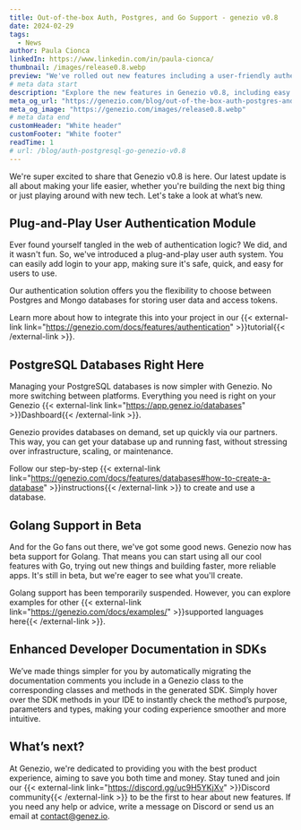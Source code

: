 ```yaml
---
title: Out-of-the-box Auth, Postgres, and Go Support - genezio v0.8
date: 2024-02-29
tags:
  - News
author: Paula Cionca
linkedIn: https://www.linkedin.com/in/paula-cionca/
thumbnail: /images/release0.8.webp
preview: "We've rolled out new features including a user-friendly authentication module, direct PostgreSQL database provision, and beta support for Golang, making your development process smoother."
# meta data start
description: "Explore the new features in Genezio v0.8, including easy authentication, Postgres support, and beta Golang integration."
meta_og_url: "https://genezio.com/blog/out-of-the-box-auth-postgres-and-go-support-genezio-v0.8/"
meta_og_image: "https://genezio.com/images/release0.8.webp"
# meta data end
customHeader: "White header"
customFooter: "White footer"
readTime: 1
# url: /blog/auth-postgresql-go-genezio-v0.8
---
```


We're super excited to share that Genezio v0.8 is here. Our latest update is all about making your life easier, whether you're building the next big thing or just playing around with new tech. Let's take a look at what’s new.

## Plug-and-Play User Authentication Module

Ever found yourself tangled in the web of authentication logic? We did, and it wasn't fun. So, we've introduced a plug-and-play user auth system. You can easily add login to your app, making sure it's safe, quick, and easy for users to use.

Our authentication solution offers you the flexibility to choose between Postgres and Mongo databases for storing user data and access tokens.

Learn more about how to integrate this into your project in our {{< external-link link="https://genezio.com/docs/features/authentication" >}}tutorial{{< /external-link >}}.

## PostgreSQL Databases Right Here

Managing your PostgreSQL databases is now simpler with Genezio. No more switching between platforms. Everything you need is right on your Genezio {{< external-link link="https://app.genez.io/databases" >}}Dashboard{{< /external-link >}}.

Genezio provides databases on demand, set up quickly via our partners. This way, you can get your database up and running fast, without stressing over infrastructure, scaling, or maintenance.

Follow our step-by-step {{< external-link link="https://genezio.com/docs/features/databases#how-to-create-a-database" >}}instructions{{< /external-link >}} to create and use a database.

## Golang Support in Beta

And for the Go fans out there, we've got some good news. Genezio now has beta support for Golang. That means you can start using all our cool features with Go, trying out new things and building faster, more reliable apps. It's still in beta, but we're eager to see what you'll create.

Golang support has been temporarily suspended. However, you can explore examples for other {{< external-link link="https://genezio.com/docs/examples/" >}}supported languages here{{< /external-link >}}.

## Enhanced Developer Documentation in SDKs

We’ve made things simpler for you by automatically migrating the documentation comments you include in a Genezio class to the corresponding classes and methods in the generated SDK.
Simply hover over the SDK methods in your IDE to instantly check the method’s purpose, parameters and types, making your coding experience smoother and more intuitive.

## What’s next?

At Genezio, we're dedicated to providing you with the best product experience, aiming to save you both time and money. Stay tuned and join our {{< external-link link="https://discord.gg/uc9H5YKjXv" >}}Discord community{{< /external-link >}} to be the first to hear about new features. If you need any help or advice, write a message on Discord or send us an email at contact@genez.io.
